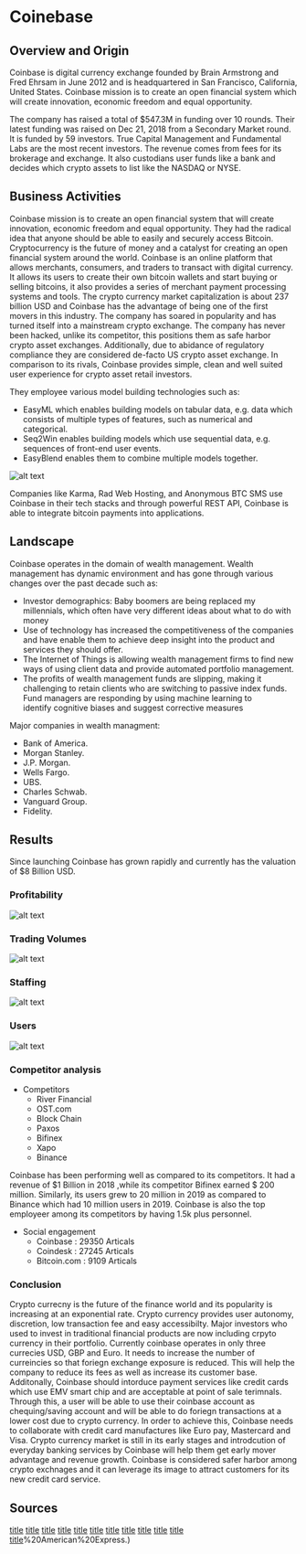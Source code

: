 # Coinebase
## Overview and Origin

Coinbase is digital currency exchange founded by Brain Armstrong and Fred Ehrsam in June 2012 and is headquartered in San Francisco, California, United States. Coinbase mission is to create an open financial system which will create innovation, economic freedom and equal opportunity.

The company has raised a total of $547.3M in funding over 10 rounds. Their latest funding was raised on Dec 21, 2018 from a Secondary Market round. It is funded by 59 investors. True Capital Management and Fundamental Labs are the most recent investors. The revenue comes from fees for its brokerage and exchange. It also custodians user funds like a bank and decides which crypto assets to list like the NASDAQ or NYSE.

## Business Activities

Coinbase mission is to create an open financial system that will create innovation, economic freedom and equal opportunity. They had the radical idea that anyone should be able to easily and securely access Bitcoin. Cryptocurrency is the future of money and a catalyst for creating an open financial system around the world.
Coinbase is an online platform that allows merchants, consumers, and traders to transact with digital currency. It allows its users to create their own bitcoin wallets and start buying or selling bitcoins, it also provides a series of merchant payment processing systems and tools. The crypto currency market capitalization is about 237 billion USD and Coinbase has the advantage of being one of the first movers in this industry. The company has soared in popularity and has turned itself into a mainstream crypto exchange. The company has never been hacked, unlike its competitor, this positions them as safe harbor crypto asset exchanges. Additionally, due to abidance of regulatory compliance they are considered de-facto US crypto asset exchange. In comparison to its rivals, Coinbase provides simple, clean and well suited user experience for crypto asset retail investors.

They employee various model building technologies such as:
- EasyML which enables building models on tabular data, e.g. data which consists of multiple types of features, such as numerical and categorical.
- Seq2Win enables building models which use sequential data, e.g. sequences of front-end user events.
- EasyBlend enables them to combine multiple models together.

![alt text](https://miro.medium.com/max/4800/0*XNa7c5RO_EmzbZvu)

Companies like Karma, Rad Web Hosting, and Anonymous BTC SMS use Coinbase in their tech stacks and through powerful REST API, Coinbase is able to integrate bitcoin payments into applications.

## Landscape

Coinbase operates in the domain of wealth management. Wealth management has dynamic environment and has gone through various changes over the past decade such as:
- Investor demographics: Baby boomers are being replaced my millennials, which often have very different ideas about what to do with money
- Use of technology has increased the competitiveness of the companies and have enable them to achieve deep insight into the product and services they should offer.
- The Internet of Things is allowing wealth management firms to find new ways of using client data and provide automated portfolio management.
- The profits of wealth management funds are slipping, making it challenging to retain clients who are switching to passive index funds. Fund managers are responding by using machine learning to identify cognitive biases and suggest corrective measures

Major companies in wealth managment:
- Bank of America.
- Morgan Stanley.
- J.P. Morgan.
- Wells Fargo.
- UBS.
- Charles Schwab.
- Vanguard Group.
- Fidelity.

## Results

Since launching Coinbase has grown rapidly and currently has the valuation of $8 Billion USD.
### Profitability
![alt text](https://static.wixstatic.com/media/c5315e_90294fa214ce48bdafb1fcc886502d44~mv2.png/v1/fill/w_1480,h_891,al_c,q_90,usm_0.66_1.00_0.01/c5315e_90294fa214ce48bdafb1fcc886502d44~mv2.webp)

### Trading Volumes
![alt text](https://static.wixstatic.com/media/c5315e_470148532d1c445788ad9818ee222774~mv2.png/v1/fill/w_1480,h_924,al_c,q_90,usm_0.66_1.00_0.01/c5315e_470148532d1c445788ad9818ee222774~mv2.webp)

### Staffing
![alt text](https://static.wixstatic.com/media/c5315e_3defa878769b479a9b9c804767338895~mv2.png/v1/fill/w_1480,h_891,al_c,q_90,usm_0.66_1.00_0.01/c5315e_3defa878769b479a9b9c804767338895~mv2.webp)

### Users
![alt text](https://cbi-research-portal-uploads.s3.amazonaws.com/2018/01/24171453/2018.01.18-Coinbase-Users.png)

### Competitor analysis

- Competitors
    - River Financial
    - OST.com
    - Block Chain
    - Paxos
    - Bifinex
    - Xapo
    - Binance

Coinbase has been performing well as compared to its competitors. It had a revenue of $1 Billion in 2018 ,while its competitor Bifinex earned $ 200 million. Similarly, its users grew to 20 million in 2019 as compared to Binance which had 10 million users in 2019. Coinbase is also the top employeer among its competitors by having 1.5k plus personnel.

- Social engagement
    - Coinbase : 29350 Articals
    - Coindesk : 27245 Articals
    - Bitcoin.com : 9109 Articals

### Conclusion

Crypto currecny is the future of the finance world and its popularity is increasing at an exponential rate. Crypto currency provides user autonomy, discretion, low transaction fee and easy accessibilty. Major investors who used to invest in traditional financial products are now including crpyto currency in their portfolio. Currently coinbase operates in only three currecies USD, GBP and Euro. It needs to increase the number of curreincies so that foriegn exchange exposure is reduced. This will help the company to reduce its fees as well as increase its customer base. Additonally, Coinbase should intorduce payment services like credit cards which use EMV smart chip and are acceptable at point of sale terimnals. Through this, a user will be able to use their coinbase account as chequing/saving account and will be able to do foriegn transactions at a lower cost due to crypto currency. In order to achieve this, Coinbase needs to collaborate with credit card manufactures like Euro pay, Mastercard and Visa. Crypto currency market is still in its early stages and introdcution of everyday banking services by Coinbase will help them get early mover advantage and revenue growth. Coinbase is considered safer harbor among crypto exchnages and it can leverage its image to attract customers for its new credit card service.


## Sources
[title](https://en.wikipedia.org/wiki/Coinbase)
[title](https://www.cbinsights.com/research/report/coinbase-strategy-teardown/)
[title](https://stackshare.io/coinbase/stackups)
[title](https://www.nasdaq.com/articles/top-10-trends-in-wealth-management-2020-01-31)
[title](https://www.coindesk.com/coinbase-existing-valuation-doesnt-need-ipo-lawyer-says)
[title](https://blog.coinbase.com/building-state-of-the-art-machine-learning-technology-with-efficient-execution-for-the-crypto-ad10896a48a)
[title](https://www.bqintel.com/post/coinbase-revenue-profit-2019#:~:text=Our%20estimates%20show%20that%20Coinbase,of%20%24146m%20in%202019.&text=Sticking%20to%20the%20analysis%20above,with%20the%20industry's%20top%20players.)
[title](https://www.zoominfo.com/c/coinbase-inc/398692630)
[title](https://www.ig.com/en/news-and-trade-ideas/shares-news/coinbase-reportedly-valued-at--8-billion--what-you-need-to-know--181022)
[title](https://www.investopedia.com/ask/answers/100314/what-are-advantages-paying-bitcoin.asp)
[title](https://www.dailyforex.com/coinbase/coinbase-review/3464#fees)
[title](https://www.moneycrashers.com/emv-chip-credit-cards-technology-security/#:~:text=EMV%20stands%20for%20%E2%80%9CEuropay%2C%20MasterCard,for%20U.S.%20consumers)%20American%20Express.)









